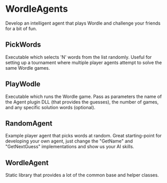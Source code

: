 # WordleAgents

Develop an intelligent agent that plays Wordle and challenge your friends for a bit of fun.

## PickWords
Executable which selects 'N' words from the list randomly. Useful for setting up a tournament where multiple player agents attempt to solve the same Wordle games.

## PlayWodle
Executable which runs the Wordle game. Pass as parameters the name of the Agent plugin DLL (that provides the guesses), the number of games, and any specific solution words (optional).

## RandomAgent
Example player agent that picks words at random. Great starting-point for developing your own agent, just change the "GetName" and "GetNextGuess" implementations and show us your AI skills.

## WordleAgent
Static library that provides a lot of the common base and helper classes.
